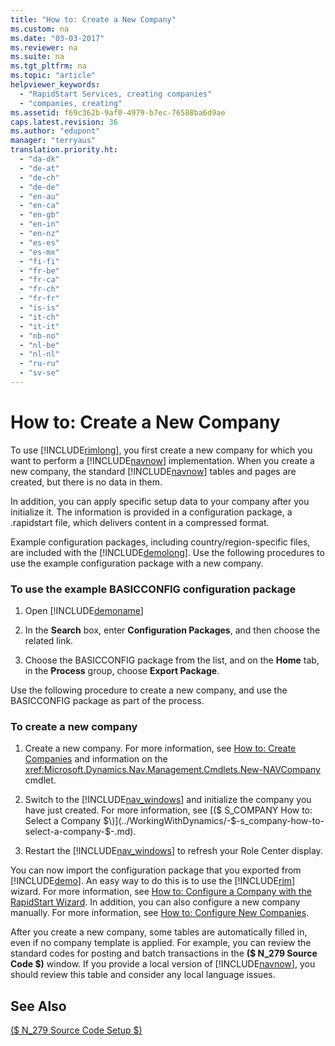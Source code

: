 ```yaml
---
title: "How to: Create a New Company"
ms.custom: na
ms.date: "03-03-2017"
ms.reviewer: na
ms.suite: na
ms.tgt_pltfrm: na
ms.topic: "article"
helpviewer_keywords: 
  - "RapidStart Services, creating companies"
  - "companies, creating"
ms.assetid: f69c362b-9af0-4979-b7ec-76588ba6d9ae
caps.latest.revision: 36
ms.author: "edupont"
manager: "terryaus"
translation.priority.ht: 
  - "da-dk"
  - "de-at"
  - "de-ch"
  - "de-de"
  - "en-au"
  - "en-ca"
  - "en-gb"
  - "en-in"
  - "en-nz"
  - "es-es"
  - "es-mx"
  - "fi-fi"
  - "fr-be"
  - "fr-ca"
  - "fr-ch"
  - "fr-fr"
  - "is-is"
  - "it-ch"
  - "it-it"
  - "nb-no"
  - "nl-be"
  - "nl-nl"
  - "ru-ru"
  - "sv-se"
---
```

# How to: Create a New Company
To use [!INCLUDE[rimlong](../SetupAndAdministration/includes/rimlong_md.md)], you first create a new company for which you want to perform a [!INCLUDE[navnow](../ApplicationDesign/includes/navnow_md.md)] implementation. When you create a new company, the standard [!INCLUDE[navnow](../ApplicationDesign/includes/navnow_md.md)] tables and pages are created, but there is no data in them.  
  
 In addition, you can apply specific setup data to your company after you initialize it. The information is provided in a configuration package, a .rapidstart file, which delivers content in a compressed format.  
  
 Example configuration packages, including country\/region\-specific files, are included with the [!INCLUDE[demolong](../ApplicationDesign/includes/demolong_md.md)]. Use the following procedures to use the example configuration package with a new company.  
  
### To use the example BASICCONFIG configuration package  
  
1.  Open [!INCLUDE[demoname](../BusinessFunctionality/IntegratingWithMicrosoftDynamicsCRM/includes/demoname_md.md)]  
  
2.  In the **Search** box, enter **Configuration Packages**, and then choose the related link.  
  
3.  Choose the BASICCONFIG package from the list, and on the **Home** tab, in the **Process** group, choose **Export Package**.  
  
 Use the following procedure to create a new company, and use the BASICCONFIG package as part of the process.  
  
### To create a new company  
  
1.  Create a new company. For more information, see [How to: Create Companies](../Topic/How%20to:%20Create%20Companies.md) and information on the <xref:Microsoft.Dynamics.Nav.Management.Cmdlets.New-NAVCompany> cmdlet.  
  
2.  Switch to the [!INCLUDE[nav_windows](../BusinessFunctionality/IntegratingWithMicrosoftOffice/includes/nav_windows_md.md)] and initialize the company you have just created. For more information, see [\($ S\_COMPANY How to: Select a Company $\)](../WorkingWithDynamics/-$-s_company-how-to-select-a-company-$-.md).  
  
3.  Restart the [!INCLUDE[nav_windows](../BusinessFunctionality/IntegratingWithMicrosoftOffice/includes/nav_windows_md.md)] to refresh your Role Center display.  
  
 You can now import the configuration package that you exported from [!INCLUDE[demo](../ApplicationDesign/includes/demo_md.md)]. An easy way to do this is to use the [!INCLUDE[rim](../Roles/includes/rim_md.md)] wizard. For more information, see [How to: Configure a Company with the RapidStart Wizard](../SetupAndAdministration/how-to-configure-a-company-with-the-rapidstart-wizard.md). In addition, you can also configure a new company manually. For more information, see [How to: Configure New Companies](../SetupAndAdministration/how-to-configure-new-companies.md).  
  
 After you create a new company, some tables are automatically filled in, even if no company template is applied. For example, you can review the standard codes for posting and batch transactions in the **\($ N\_279 Source Code $\)** window. If you provide a local version of [!INCLUDE[navnow](../ApplicationDesign/includes/navnow_md.md)], you should review this table and consider any local language issues.  
  
## See Also  
 [\($ N\_279 Source Code Setup $\)](assetId:///dc7fc6db-e9d1-40a6-be60-2ba6e9cf5c69)